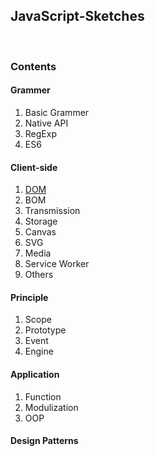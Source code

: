 ## JavaScript-Sketches
<br>

### Contents

#### Grammer
1. Basic Grammer
2. Native API
3. RegExp
4. ES6

#### Client-side
1. [DOM]()
2. BOM
3. Transmission
4. Storage
5. Canvas
6. SVG
7. Media
8. Service Worker
9. Others

#### Principle
1. Scope
2. Prototype
3. Event
4. Engine

#### Application
1. Function
2. Modulization
3. OOP

#### Design Patterns
